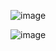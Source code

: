 ![image](https://github.com/user-attachments/assets/5b8fa1f2-bb21-49b6-a552-60b1376b3e64)

![image](https://github.com/user-attachments/assets/12cdd353-c9de-4fd2-b176-213df50c0238)
